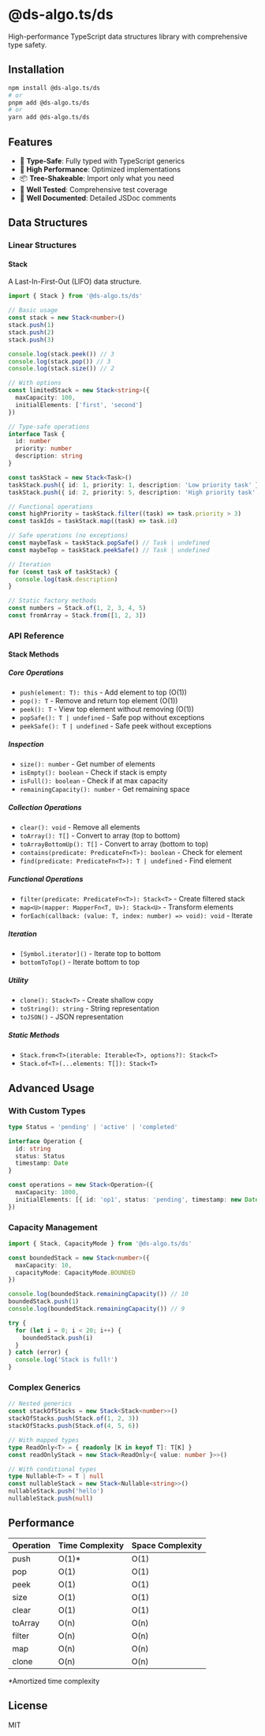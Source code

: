 # @ds-algo.ts/ds

High-performance TypeScript data structures library with comprehensive type safety.

## Installation

```bash
npm install @ds-algo.ts/ds
# or
pnpm add @ds-algo.ts/ds
# or
yarn add @ds-algo.ts/ds
```

## Features

- 🎯 **Type-Safe**: Fully typed with TypeScript generics
- 🚀 **High Performance**: Optimized implementations
- 📦 **Tree-Shakeable**: Import only what you need
- 🧪 **Well Tested**: Comprehensive test coverage
- 📖 **Well Documented**: Detailed JSDoc comments

## Data Structures

### Linear Structures

#### Stack

A Last-In-First-Out (LIFO) data structure.

```typescript
import { Stack } from '@ds-algo.ts/ds'

// Basic usage
const stack = new Stack<number>()
stack.push(1)
stack.push(2)
stack.push(3)

console.log(stack.peek()) // 3
console.log(stack.pop()) // 3
console.log(stack.size()) // 2

// With options
const limitedStack = new Stack<string>({
  maxCapacity: 100,
  initialElements: ['first', 'second']
})

// Type-safe operations
interface Task {
  id: number
  priority: number
  description: string
}

const taskStack = new Stack<Task>()
taskStack.push({ id: 1, priority: 1, description: 'Low priority task' })
taskStack.push({ id: 2, priority: 5, description: 'High priority task' })

// Functional operations
const highPriority = taskStack.filter((task) => task.priority > 3)
const taskIds = taskStack.map((task) => task.id)

// Safe operations (no exceptions)
const maybeTask = taskStack.popSafe() // Task | undefined
const maybeTop = taskStack.peekSafe() // Task | undefined

// Iteration
for (const task of taskStack) {
  console.log(task.description)
}

// Static factory methods
const numbers = Stack.of(1, 2, 3, 4, 5)
const fromArray = Stack.from([1, 2, 3])
```

### API Reference

#### Stack Methods

##### Core Operations

- `push(element: T): this` - Add element to top (O(1))
- `pop(): T` - Remove and return top element (O(1))
- `peek(): T` - View top element without removing (O(1))
- `popSafe(): T | undefined` - Safe pop without exceptions
- `peekSafe(): T | undefined` - Safe peek without exceptions

##### Inspection

- `size(): number` - Get number of elements
- `isEmpty(): boolean` - Check if stack is empty
- `isFull(): boolean` - Check if at max capacity
- `remainingCapacity(): number` - Get remaining space

##### Collection Operations

- `clear(): void` - Remove all elements
- `toArray(): T[]` - Convert to array (top to bottom)
- `toArrayBottomUp(): T[]` - Convert to array (bottom to top)
- `contains(predicate: PredicateFn<T>): boolean` - Check for element
- `find(predicate: PredicateFn<T>): T | undefined` - Find element

##### Functional Operations

- `filter(predicate: PredicateFn<T>): Stack<T>` - Create filtered stack
- `map<U>(mapper: MapperFn<T, U>): Stack<U>` - Transform elements
- `forEach(callback: (value: T, index: number) => void): void` - Iterate

##### Iteration

- `[Symbol.iterator]()` - Iterate top to bottom
- `bottomToTop()` - Iterate bottom to top

##### Utility

- `clone(): Stack<T>` - Create shallow copy
- `toString(): string` - String representation
- `toJSON()` - JSON representation

##### Static Methods

- `Stack.from<T>(iterable: Iterable<T>, options?): Stack<T>`
- `Stack.of<T>(...elements: T[]): Stack<T>`

## Advanced Usage

### With Custom Types

```typescript
type Status = 'pending' | 'active' | 'completed'

interface Operation {
  id: string
  status: Status
  timestamp: Date
}

const operations = new Stack<Operation>({
  maxCapacity: 1000,
  initialElements: [{ id: 'op1', status: 'pending', timestamp: new Date() }]
})
```

### Capacity Management

```typescript
import { Stack, CapacityMode } from '@ds-algo.ts/ds'

const boundedStack = new Stack<number>({
  maxCapacity: 10,
  capacityMode: CapacityMode.BOUNDED
})

console.log(boundedStack.remainingCapacity()) // 10
boundedStack.push(1)
console.log(boundedStack.remainingCapacity()) // 9

try {
  for (let i = 0; i < 20; i++) {
    boundedStack.push(i)
  }
} catch (error) {
  console.log('Stack is full!')
}
```

### Complex Generics

```typescript
// Nested generics
const stackOfStacks = new Stack<Stack<number>>()
stackOfStacks.push(Stack.of(1, 2, 3))
stackOfStacks.push(Stack.of(4, 5, 6))

// With mapped types
type ReadOnly<T> = { readonly [K in keyof T]: T[K] }
const readOnlyStack = new Stack<ReadOnly<{ value: number }>>()

// With conditional types
type Nullable<T> = T | null
const nullableStack = new Stack<Nullable<string>>()
nullableStack.push('hello')
nullableStack.push(null)
```

## Performance

| Operation | Time Complexity | Space Complexity |
| --------- | --------------- | ---------------- |
| push      | O(1)\*          | O(1)             |
| pop       | O(1)            | O(1)             |
| peek      | O(1)            | O(1)             |
| size      | O(1)            | O(1)             |
| clear     | O(1)            | O(1)             |
| toArray   | O(n)            | O(n)             |
| filter    | O(n)            | O(n)             |
| map       | O(n)            | O(n)             |
| clone     | O(n)            | O(n)             |

\*Amortized time complexity

## License

MIT
